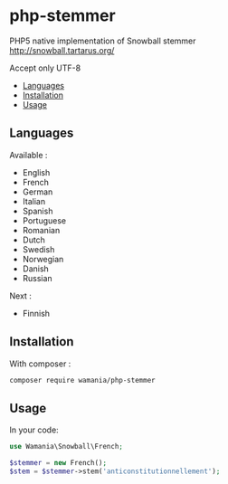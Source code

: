 # php-stemmer

PHP5 native implementation of Snowball stemmer
http://snowball.tartarus.org/

Accept only UTF-8

* [Languages](#languages)
* [Installation](#installation)
* [Usage](#usage)

Languages
------------
Available : 
- English
- French
- German
- Italian
- Spanish
- Portuguese
- Romanian
- Dutch
- Swedish
- Norwegian
- Danish
- Russian

Next : 
 - Finnish 

Installation
------------

With composer :

``` bash
composer require wamania/php-stemmer
```

Usage
-----

In your code:

``` php
use Wamania\Snowball\French;

$stemmer = new French();
$stem = $stemmer->stem('anticonstitutionnellement');
```
